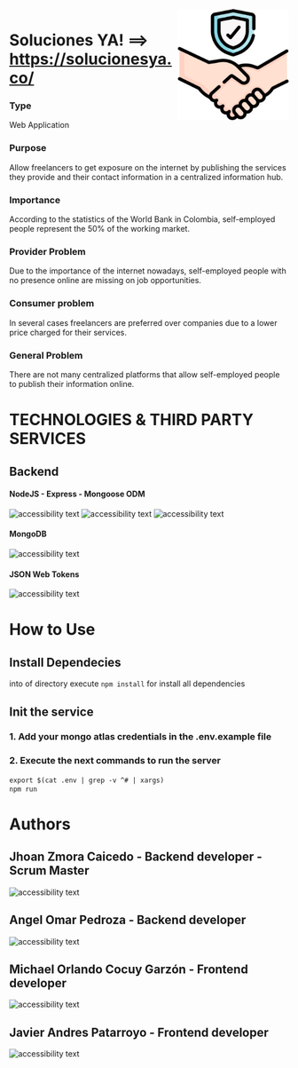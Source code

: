 <img align="right" src="https://github.com/perchos/solucionesya-frontend/blob/main/src/assets/img/consejo.svg" width="200" alt="accessibility text">

# Soluciones YA! ==> https://solucionesya.co/

### Type
Web Application

### Purpose
Allow freelancers to get exposure on the internet by publishing the services they provide and their contact information in a centralized information hub.

### Importance
According to the statistics of the World Bank  in Colombia, self-employed people represent the 50% of the working market.

### Provider Problem
Due to the importance of the internet nowadays, self-employed people with no presence online are missing on job opportunities.

### Consumer problem
In several cases freelancers are preferred over companies due to a lower price charged for their services.

### General Problem
There are not many centralized platforms that allow self-employed people to publish their information online.

# TECHNOLOGIES & THIRD PARTY SERVICES

## Backend

#### NodeJS - Express - Mongoose ODM
<img src="https://upload.wikimedia.org/wikipedia/commons/thumb/d/d9/Node.js_logo.svg/1280px-Node.js_logo.svg.png" width="100" alt="accessibility text">
<img src="https://user-images.githubusercontent.com/55103198/117238409-73b71000-adf2-11eb-88ea-a6db0d551375.png" width="100" alt="accessibility text">
<img src="https://user-images.githubusercontent.com/55103198/117238437-86c9e000-adf2-11eb-8bcb-eeea01e2e3ac.png" width="100" alt="accessibility text">

#### MongoDB
<img src="https://cdn.worldvectorlogo.com/logos/mongodb.svg" width="100" alt="accessibility text">

#### JSON Web Tokens
<img src="https://logodix.com/logo/1989689.png" width="100" alt="accessibility text">

# How to Use 

## Install Dependecies
into of directory execute `npm install` for install all dependencies

## Init the service
### 1. Add your mongo atlas credentials in the .env.example file
### 2. Execute the next commands to run the server
```[bash]
export $(cat .env | grep -v ^# | xargs)
npm run
```

# Authors

## Jhoan Zmora Caicedo - Backend developer - Scrum Master
<img src="https://media-exp1.licdn.com/dms/image/C4D03AQHQyPKA6P5fNQ/profile-displayphoto-shrink_200_200/0/1517192271603?e=1625702400&v=beta&t=CAQ_Y2rXQHP7Shyvgr_FfcjwDBzzKgb7Ic1l8xkRIMU" width="100" alt="accessibility text">

## Angel Omar Pedroza - Backend developer
<img src="https://media-exp1.licdn.com/dms/image/C5603AQHcBNIh_p6YbQ/profile-displayphoto-shrink_200_200/0/1615491670651?e=1620864000&v=beta&t=Onl8j7QOoilK905I1HmvHrF-DvF1HDYV_X15mgkrydE" width="100" alt="accessibility text">

## Michael Orlando Cocuy Garzón - Frontend developer
<img src="https://avatars.githubusercontent.com/u/55103198?v=4" width="100" alt="accessibility text">

## Javier Andres Patarroyo - Frontend developer
<img src="https://media-exp1.licdn.com/dms/image/C5603AQGrmManrRh96w/profile-displayphoto-shrink_200_200/0/1589763093557?e=1625702400&v=beta&t=4nAy1UMuPk0rR8i3HKK9nVSDEggb8HHSP-6ZNFllg0Q" width="100" alt="accessibility text">
